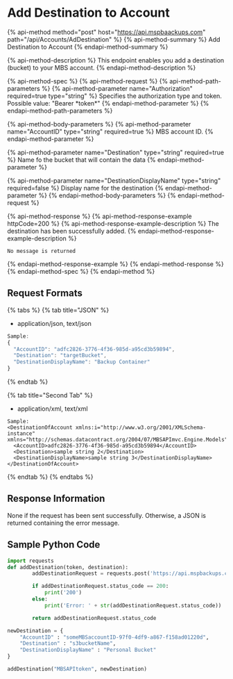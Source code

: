 # Add Destination to Account

{% api-method method="post" host="https://api.mspbaackups.com" path="/api/Accounts/AdDestination" %}
{% api-method-summary %}
Add Destination to Account
{% endapi-method-summary %}

{% api-method-description %}
This endpoint enables you add a destination \(bucket\) to your MBS account.
{% endapi-method-description %}

{% api-method-spec %}
{% api-method-request %}
{% api-method-path-parameters %}
{% api-method-parameter name="Authorization" required=true type="string" %}
Specifies the authorization type and token. Possible value: "Bearer \*token\*"
{% endapi-method-parameter %}
{% endapi-method-path-parameters %}

{% api-method-body-parameters %}
{% api-method-parameter name="AccountID" type="string" required=true %}
MBS account ID.
{% endapi-method-parameter %}

{% api-method-parameter name="Destination" type="string" required=true %}
Name fo the bucket that will contain the data
{% endapi-method-parameter %}

{% api-method-parameter name="DestinationDisplayName" type="string" required=false %}
Display name for the destination
{% endapi-method-parameter %}
{% endapi-method-body-parameters %}
{% endapi-method-request %}

{% api-method-response %}
{% api-method-response-example httpCode=200 %}
{% api-method-response-example-description %}
The destination has been successfully added.
{% endapi-method-response-example-description %}

```text
No message is returned
```
{% endapi-method-response-example %}
{% endapi-method-response %}
{% endapi-method-spec %}
{% endapi-method %}

## Request Formats

{% tabs %}
{% tab title="JSON" %}
* application/json, text/json

```javascript
Sample:
{
  "AccountID": "adfc2826-3776-4f36-985d-a95cd3b59894",
  "Destination": "targetBucket",
  "DestinationDisplayName": "Backup Container"
}
```
{% endtab %}

{% tab title="Second Tab" %}
* application/xml, text/xml

```markup
Sample:
<DestinationOfAccount xmlns:i="http://www.w3.org/2001/XMLSchema-instance" xmlns="http://schemas.datacontract.org/2004/07/MBSAPImvc.Engine.Models">
  <AccountID>adfc2826-3776-4f36-985d-a95cd3b59894</AccountID>
  <Destination>sample string 2</Destination>
  <DestinationDisplayName>sample string 3</DestinationDisplayName>
</DestinationOfAccount>
```
{% endtab %}
{% endtabs %}

## Response Information

None if the request has been sent successfully. Otherwise, a JSON is returned containing the error message.

## Sample Python Code

```python
import requests
def addDestination(token, destination):
        addDestinationRequest = requests.post('https://api.mspbackups.com/api/Accounts/AddDestination', headers = {"Authorization": "Bearer " + token}, json = destination)

        if addDestinationRequest.status_code == 200:
            print('200')
        else:
            print('Error: ' + str(addDestinationRequest.status_code))

        return addDestinationRequest.status_code

newDestination = {
    "AccountID" : "someMBSaccountID-97f0-4df9-a867-f158ad01220d",
    "Destination" : "s3bucketName",
    "DestinationDisplayName" : "Personal Bucket"
}

addDestination("MBSAPItoken", newDestination)
```

